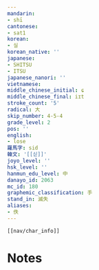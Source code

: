 ```yaml
---
mandarin:
- shī
cantonese:
- sat1
korean:
- 실
korean_native: ''
japanese:
- SHITSU
- ITSU
japanese_nanori: ''
vietnamese:
middle_chinese_initial: ɕ
middle_chinese_final: iɪt
stroke_count: '5'
radical: 大
skip_number: 4-5-4
grade_level: 2
pos: ''
english:
- lose
羅馬字: sid
韓文: '[[싣]]'
joyo_level: ''
hsk_level: ''
hanmun_edu_level: 中
danayo_id: 2063
mc_id: 180
graphemic_classification: 手
stand_in: 滅失
aliases:
- 佚
---
```

```meta-bind-embed
[[nav/char_info]]
```

# Notes
